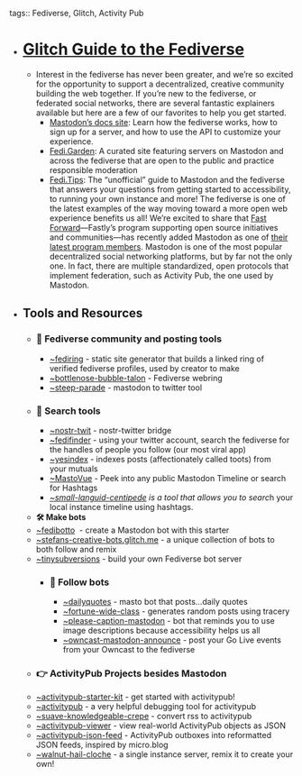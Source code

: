 tags:: Fediverse, Glitch, Activity Pub

- # [Glitch Guide to the Fediverse](https://blog.glitch.com/post/glitch-communitys-guide-to-building-the-fediverse/)
	- Interest in the fediverse has never been greater, and we’re so excited 
	  for the opportunity to support a decentralized, creative community 
	  building the web together. If you’re new to the fediverse, or federated 
	  social networks, there are several fantastic explainers available but 
	  here are a few of our favorites to help you get started.
		- [Mastodon’s docs site](https://docs.joinmastodon.org/): Learn how the fediverse works, how to sign up for a server, and how to use the API to customize your experience.
		- [Fedi.Garden](https://fedi.garden/): A curated site 
		  featuring servers on Mastodon and across the fediverse that are open to 
		  the public and practice responsible moderation
		- [Fedi.Tips](https://fedi.tips/): The “unofficial” guide 
		  to Mastodon and the fediverse that answers your questions from getting 
		  started to accessibility, to running your own instance and more!
		  The fediverse is one of the latest examples of the way moving toward a 
		  more open web experience benefits us all! We’re excited to share that [Fast Forward](https://www.fastly.com/blog/fast-forward-lets-build-the-good-internet-together)—Fastly’s program supporting open source initiatives and communities—has recently added Mastodon as one of [their latest program members](https://thenewstack.io/anil-dash-on-mastodon-joining-fastlys-open-source-program/).
		  Mastodon is one of the most popular decentralized social networking 
		  platforms, but by far not the only one. In fact, there are multiple 
		  standardized, open protocols that implement federation, such as Activity
		  Pub, the one used by Mastodon.
- ## Tools and Resources
	- ### **🎏 Fediverse community and posting tools**
		- [~fediring](https://glitch.com/~fediring) - static site generator that builds a linked ring of verified fediverse profiles, used by creator to make
		- [~bottlenose-bubble-talon](https://glitch.com/~bottlenose-bubble-talon) - Fediverse webring
		- [~steep-parade](https://glitch.com/~steep-parade) - mastodon to twitter tool
	- ### **🔎 Search tools**
		- [~nostr-twit](https://glitch.com/~nostr-twit) - nostr-twitter bridge
		- [~fedifinder](https://glitch.com/~fedifinder) - using your twitter account, search the fediverse for the handles of people you follow (our most viral app)
		- [~yesindex](https://glitch.com/~yesindex) - indexes posts (affectionately called toots) from your mutuals
		- [~MastoVue](https://glitch.com/~small-languid-centipede) - Peek into any public Mastodon Timeline or search for Hashtags
		- *[~small-languid-centipede](https://glitch.com/~small-languid-centipede) is a tool that allows you to searc*h your local instance timeline using hashtags.
	- **🛠 Make bots**
	- [~fedibotto](https://glitch.com/edit/#!/fedibotto)  - create a Mastodon bot with this starter
	- [~stefans-creative-bots.glitch.me](https://stefans-creative-bots.glitch.me/) - a unique collection of bots to both follow and remix
	- [~tinysubversions](https://glitch.com/~tinysubversions) - build your own Fediverse bot server
		- ### **🤖 Follow bots**
			- [~dailyquotes](https://glitch.com/~dailyquotes) - masto bot that posts…daily quotes
			- [~fortune-wide-class](https://glitch.com/~fortune-wide-class) - generates random posts using tracery
			- [~please-caption-mastodon](https://glitch.com/~please-caption-mastodon) - bot that reminds you to use image descriptions because accessibility helps us all
			- [~owncast-mastodon-announce](https://glitch.com/~owncast-mastodon-announce) - post your Go Live events from your Owncast to the fediverse
	- ### **👉 ActivityPub Projects besides Mastodon**
	- [~activitypub-starter-kit](https://glitch.com/edit/#!/activitypub-starter-kit) - get started with activitypub!
	- [~activitypub](https://glitch.com/~activitypub) - a very helpful debugging tool for activitypub
	- [~suave-knowledgeable-crepe](https://glitch.com/~suave-knowledgeable-crepe) - convert rss to activitypub
	- [~activitypub-viewer](https://glitch.com/~activitypub-viewer) - view real-world ActivityPub objects as JSON
	- [~activitypub-json-feed](https://glitch.com/~activitypub-json-feed) - ActivityPub outboxes into reformatted JSON feeds, inspired by micro.blog
	- [~walnut-hail-cloche](https://glitch.com/~walnut-hail-cloche) - a single instance server, remix it to create your own!